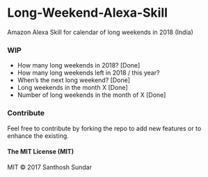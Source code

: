 # Long-Weekend-Alexa-Skill

Amazon Alexa Skill for calendar of long weekends in 2018 (India)

### WIP 

- How many long weekends in 2018? [Done]
- How many long weekends left in 2018 / this year?
- When’s the next long weekend? [Done]
- Long weekends in the month X [Done]
- Number of long weekends in the month of X [Done]

### Contribute

Feel free to contribute by forking the repo to add new features or to enhance the existing.

#### The MIT License (MIT)
MIT © 2017 Santhosh Sundar
